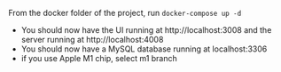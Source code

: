 From the docker folder of the project, run `docker-compose up -d`

- You should now have the UI running at http://localhost:3008 and the server running at http://localhost:4008
- You should now have a MySQL database running at localhost:3306
- if you use Apple M1 chip, select m1 branch
